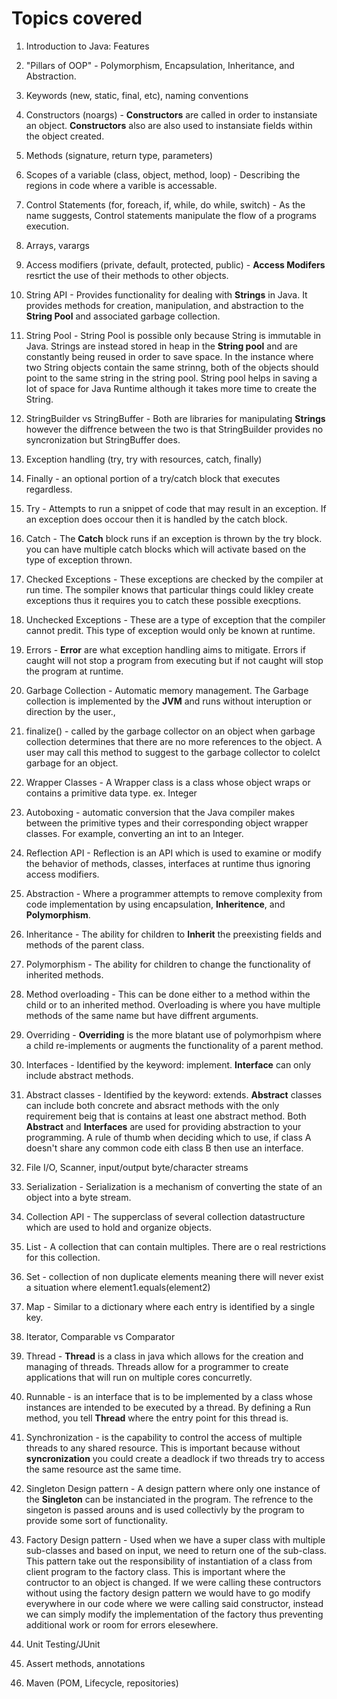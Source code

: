 # Topics covered

1. Introduction to Java: Features
1. "Pillars of OOP" - Polymorphism, Encapsulation, Inheritance, and Abstraction.
1. Keywords (new, static, final, etc), naming conventions
1. Constructors (noargs) - **Constructors** are called in order to instansiate an object. **Constructors** also are 
also used to instansiate fields within the object created.
1. Methods (signature, return type, parameters)
1. Scopes of a variable (class, object, method, loop) - Describing the regions in code where a varible is accessable.
1. Control Statements (for, foreach, if, while, do while, switch) - As the name suggests, Control statements manipulate
 the flow of a programs execution.
1. Arrays, varargs
1. Access modifiers (private, default, protected, public) - **Access Modifers** resrtict the use of their methods to 
other objects. 

1. String API - Provides functionality for dealing with **Strings** in Java. It provides methods for creation, 
manipulation, and abstraction to the **String Pool** and associated garbage collection.
1. String Pool - String Pool is possible only because String is immutable in Java. Strings are instead stored in heap 
in the **String pool** and are constantly being reused in order to save space. In the instance where two String objects 
contain the same strinng, both of the objects should point to the same string in the string pool. String pool helps
 in saving a lot of space for Java Runtime although it takes more time to create the String.

1. StringBuilder vs StringBuffer - Both are libraries for manipulating **Strings** however the diffrence between the 
two is that StringBuilder provides no syncronization but StringBuffer does.

1. Exception handling (try, try with resources, catch, finally)
1. Finally - an optional portion of a try/catch block that executes regardless.
1. Try - Attempts to run a snippet of code that may result in an exception. If an exception does occour then it is 
handled by the catch block.
1. Catch - The **Catch** block runs if an exception is thrown by the try block. you can have multiple catch blocks 
which will activate based on the type of exception thrown.
1. Checked Exceptions - These exceptions are checked by the compiler at run time. The sompiler knows that particular 
things could likley create exceptions thus it requires you to catch these possible execptions.
1. Unchecked Exceptions - These are a type of exception that the compiler cannot predit. This type of exception would 
only be known at runtime. 
1. Errors - **Error** are what exception handling aims to mitigate. Errors if caught will not stop a program from 
executing but if not caught will stop the program at runtime. 

1. Garbage Collection - Automatic memory management. The Garbage collection is implemented by the **JVM** and runs 
without interuption or direction by the user.,
1. finalize() - called by the garbage collector on an object when garbage collection determines that there are no 
more references to the object. A user may call this method to suggest to the garbage collector to colelct garbage 
for an object.

1. Wrapper Classes - A Wrapper class is a class whose object wraps or contains a primitive data type. ex. Integer
1. Autoboxing -  automatic conversion that the Java compiler makes between the primitive types and their corresponding
object wrapper classes. For example, converting an int to an Integer.

1. Reflection API - Reflection is an API which is used to examine or modify the behavior of methods, classes, 
interfaces at runtime thus ignoring access modifiers.

1. Abstraction - Where a programmer attempts to remove complexity from code implementation by using encapsulation, 
**Inheritence**, and **Polymorphism**.
1. Inheritance - The ability for children to **Inherit** the preexisting fields and methods of the parent class.
1. Polymorphism - The ability for children to change the functionality of inherited methods.
1. Method overloading - This can be done either to a method within the child or to an inherited method. Overloading is 
where you have multiple methods of the same name but have diffrent arguments.
1. Overriding - **Overriding** is the more blatant use of polymorhpism where a child re-implements or augments the 
functionality of a parent method.

1. Interfaces - Identified by the keyword: implement. **Interface** can only include abstract methods.
1. Abstract classes - Identified by the keyword: extends. **Abstract** classes can include both concrete and absract 
methods with the only requirement beig that is contains at least one abstract method. Both **Abstract** and **Interfaces** 
are used for providing abstraction to your programming. A rule of thumb when deciding which to use, if class A doesn't 
share any common code eith class B then use an interface.

1. File I/O, Scanner, input/output byte/character streams
1. Serialization - Serialization is a mechanism of converting the state of an object into a byte stream. 
1. Collection API - The supperclass of several collection datastructure which are used to hold and organize objects.
1. List - A collection that can contain multiples. There are o real restrictions for this collection.
1. Set -  collection of non duplicate elements meaning there will never exist a situation where element1.equals(element2)
1. Map - Similar to a dictionary where each entry is identified by a single key.
1. Iterator, Comparable vs Comparator

1. Thread - **Thread** is a class in java which allows for the creation and managing of threads. Threads allow for a 
programmer to create applications that will run on multiple cores concurretly.
1. Runnable -  is an interface that is to be implemented by a class whose instances are intended to be executed by a thread.
By defining a Run method, you tell **Thread** where the entry point for this thread is.
1. Synchronization -  is the capability to control the access of multiple threads to any shared resource. This is important
 because without **syncronization** you could create a deadlock if two threads try to access the same resource ast the same time.

1. Singleton Design pattern - A design pattern where only one instance of the **Singleton** can be instanciated in the program. 
The refrence to the singeton is passed arouns and is used collectivly by the program to provide some sort of functionality.
1. Factory Design pattern - Used when we have a super class with multiple sub-classes and based on input, we need to return 
one of the sub-class. This pattern take out the responsibility of instantiation of a class from client program to the factory
 class. This is important where the contructor to an object is changed. If we were calling these contructors without using the 
factory design pattern we would have to go modify everywhere in our code where we were calling said constructor, instead we can 
simply modify the implementation of the factory thus preventing additional work or room for errors elesewhere.

1. Unit Testing/JUnit
1. Assert methods, annotations
1. Maven (POM, Lifecycle, repositories)